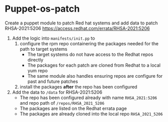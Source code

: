 # Puppet-os-patch
Create a puppet module to patch Red hat systems and add data to patch RHSA-2021:5206
https://access.redhat.com/errata/RHSA-2021:5206
1. Add the logic into `manifests/init.pp` to
    1. configure the rpm repo containering the packages needed for the path to target systems
        - The target systems do not have access to the Redhat repos directly
        - The packages for each patch are cloned from Redhat to a local yum repo
        - The same module also handles ensuring repos are configure for past and future patches
    2. install the packages **after** the repo has been configured
2. Add the data to `/data` for RHSA-2021:5206
    - The repo has been configured already with name `RHSA_2021:5206` and repo path of `/repos/RHSA_2021_5206`
    - The packages are listed on the Redhat errata page
    - The packages are already cloned into the local repo `RHSA_2021_5206`

